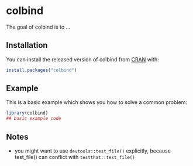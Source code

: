 
# colbind

<!-- badges: start -->
<!-- badges: end -->

The goal of colbind is to ...

## Installation

You can install the released version of colbind from [CRAN](https://CRAN.R-project.org) with:

``` r
install.packages("colbind")
```

## Example

This is a basic example which shows you how to solve a common problem:

``` r
library(colbind)
## basic example code
```

## Notes 

* you might want to use `devtools::test_file()` explicitly, because test_file() can conflict with `testthat::test_file()`

